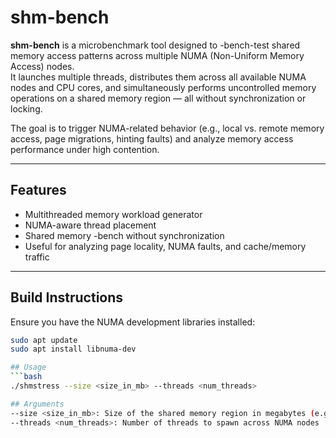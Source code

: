 # shm-bench

**shm-bench** is a microbenchmark tool designed to -bench-test shared memory access patterns across multiple NUMA (Non-Uniform Memory Access) nodes.  
It launches multiple threads, distributes them across all available NUMA nodes and CPU cores, and simultaneously performs uncontrolled memory operations on a shared memory region — all without synchronization or locking.

The goal is to trigger NUMA-related behavior (e.g., local vs. remote memory access, page migrations, hinting faults) and analyze memory access performance under high contention.

---

## Features

- Multithreaded memory workload generator
- NUMA-aware thread placement
- Shared memory -bench without synchronization
- Useful for analyzing page locality, NUMA faults, and cache/memory traffic

---

## Build Instructions

Ensure you have the NUMA development libraries installed:

```bash
sudo apt update
sudo apt install libnuma-dev

## Usage
```bash
./shmstress --size <size_in_mb> --threads <num_threads>

## Arguments
--size <size_in_mb>: Size of the shared memory region in megabytes (e.g., 512)
--threads <num_threads>: Number of threads to spawn across NUMA nodes
